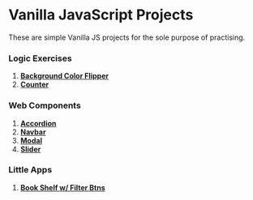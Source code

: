 # Vanilla JavaScript Projects

These are simple Vanilla JS projects for the sole purpose of practising.

### Logic Exercises

1. **[Background Color Flipper](https://chrizzlekicks.github.io/vanillajs/background-flipper/flipper.html)**
2. **[Counter](https://chrizzlekicks.github.io/vanillajs/counter/counter.html)**

### Web Components

1. **[Accordion](https://chrizzlekicks.github.io/vanillajs/accordion/accordion.html)**
2. **[Navbar](https://chrizzlekicks.github.io/vanillajs/navbar/navbar.html)**
3. **[Modal](https://chrizzlekicks.github.io/vanillajs/modal/modal.html)**
4. **[Slider](https://chrizzlekicks.github.io/vanillajs/slider/slider.html)**

### Little Apps
1. **[Book Shelf w/ Filter Btns](https://chrizzlekicks.github.io/vanillajs/book-shelf/shelf.html)**